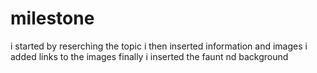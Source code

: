 # milestone
i started by reserching the topic
i then inserted information and images
i added links to the images 
finally i inserted the faunt nd background
